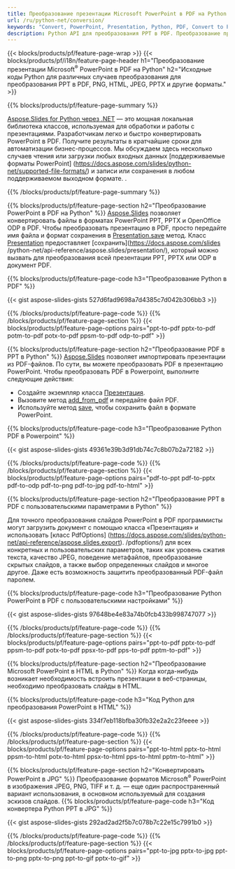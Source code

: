 ```yaml
---
title: Преобразование презентации Microsoft PowerPoint в PDF на Python
url: /ru/python-net/conversion/
keywords: "Convert, PowerPoint, Presentation, Python, PDF, Convert to PDF, PPT to PDF"
description: Python API для преобразования PPT в PDF. Преобразование презентаций в JPG, PNG и другие форматы на Python.
---
```


{{< blocks/products/pf/feature-page-wrap >}}
{{< blocks/products/pf/i18n/feature-page-header h1="Преобразование презентации Microsoft<sup>®</sup> PowerPoint в PDF на Python" h2="Исходные коды Python для различных случаев преобразования для преобразования PPT в PDF, PNG, HTML, JPEG, PPTX и другие форматы." >}}

{{% blocks/products/pf/feature-page-summary %}}

[Aspose.Slides for Python через .NET](https://products.aspose.com/slides/python-net/) — это мощная локальная библиотека классов, используемая для обработки и работы с презентациями. Разработчикам легко и быстро конвертировать PowerPoint в PDF. Получите результаты в кратчайшие сроки для автоматизации бизнес-процессов. Мы обсуждаем здесь несколько случаев чтения или загрузки любых входных данных [поддерживаемые форматы PowerPoint] (https://docs.aspose.com/slides/python-net/supported-file-formats/) и записи или сохранения в любом поддерживаемом выходном формате. . 

{{% /blocks/products/pf/feature-page-summary  %}}

{{% blocks/products/pf/feature-page-section  h2="Преобразование PowerPoint в PDF на Python" %}}
[Aspose.Slides](https://products.aspose.com/slides/python-net/) позволяет конвертировать файлы в форматах PowerPoint PPT, PPTX и OpenOffice ODP в PDF. Чтобы преобразовать презентацию в PDF, просто передайте имя файла и формат сохранения в [Presentation.save](https://docs.aspose.com/slides/python-net/api-reference/aspose.slides/presentation/) метод. Класс [Presentation](https://docs.aspose.com/slides/python-net/api-reference/aspose.slides/presentation/) предоставляет [сохранить](https://docs.aspose.com/slides /python-net/api-reference/aspose.slides/presentation/), который можно вызвать для преобразования всей презентации PPT, PPTX или ODP в документ PDF.

{{% blocks/products/pf/feature-page-code h3="Преобразование Python в PDF" %}}

{{< gist aspose-slides-gists 527d6fad9698a7d4385c7d042b306bb3 >}}

{{% /blocks/products/pf/feature-page-code  %}}
{{% /blocks/products/pf/feature-page-section %}}
{{< blocks/products/pf/feature-page-options pairs="ppt-to-pdf pptx-to-pdf potm-to-pdf potx-to-pdf ppsm-to-pdf odp-to-pdf" >}}

{{% blocks/products/pf/feature-page-section  h2="Преобразование PDF в PPT в Python" %}}
[Aspose.Slides](https://products.aspose.com/slides/python-net/) позволяет импортировать презентации из PDF-файлов. По сути, вы можете преобразовать PDF в презентацию PowerPoint. Чтобы преобразовать PDF в Powerpoint, выполните следующие действия:
- Создайте экземпляр класса [Презентация](https://docs.aspose.com/slides/python-net/api-reference/aspose.slides/presentation/).
- Вызовите метод [add_from_pdf](https://docs.aspose.com/slides/python-net/api-reference/aspose.slides/slidecollection/) и передайте файл PDF.
- Используйте метод [save](https://docs.aspose.com/slides/python-net/api-reference/aspose.slides/presentation/), чтобы сохранить файл в формате PowerPoint.

{{% blocks/products/pf/feature-page-code h3="Преобразование Python PDF в Powerpoint" %}}

{{< gist aspose-slides-gists 49361e39b3d91db74c7c8b07b2a72182 >}}

{{% /blocks/products/pf/feature-page-code  %}}
{{% /blocks/products/pf/feature-page-section %}}
{{< blocks/products/pf/feature-page-options pairs="pdf-to-ppt pdf-to-pptx pdf-to-odp pdf-to-png pdf-to-jpg pdf-to-html" >}}

{{% blocks/products/pf/feature-page-section  h2="Преобразование PPT в PDF с пользовательскими параметрами в Python" %}}

Для точного преобразования слайдов PowerPoint в PDF программисты могут загрузить документ с помощью класса «Презентация» и использовать [класс PdfOptions] (https://docs.aspose.com/slides/python-net/api-reference/aspose.slides.export). /pdfoptions/) для всех конкретных и пользовательских параметров, таких как уровень сжатия текста, качество JPEG, поведение метафайлов, преобразование скрытых слайдов, а также выбор определенных слайдов и многое другое. Даже есть возможность защитить преобразованный PDF-файл паролем.

{{% blocks/products/pf/feature-page-code h3="Преобразование Python PowerPoint в PDF с пользовательскими настройками" %}}

{{< gist aspose-slides-gists 97648be4e83a74b0fcb433b998747077 >}}

{{% /blocks/products/pf/feature-page-code  %}}
{{% /blocks/products/pf/feature-page-section %}}
{{< blocks/products/pf/feature-page-options pairs="ppt-to-pdf pptx-to-pdf ppsm-to-pdf potx-to-pdf ppsx-to-pdf pps-to-pdf pptm-to-pdf" >}}

{{% blocks/products/pf/feature-page-section  h2="Преобразование Microsoft PowerPoint в HTML в Python" %}}
Когда когда-нибудь возникает необходимость встроить презентации в веб-страницы, необходимо преобразовать слайды в HTML.

{{% blocks/products/pf/feature-page-code h3="Код Python для преобразования PowerPoint в HTML" %}}

{{< gist aspose-slides-gists 334f7eb118bfba30fb32e2a2c23feeee >}}

{{% /blocks/products/pf/feature-page-code %}}
{{% /blocks/products/pf/feature-page-section %}}
{{< blocks/products/pf/feature-page-options pairs="ppt-to-html pptx-to-html ppsm-to-html potx-to-html ppsx-to-html pps-to-html pptm-to-html" >}}

{{% blocks/products/pf/feature-page-section  h2="Конвертировать PowerPoint в JPG" %}}
Преобразование форматов Microsoft<sup>®</sup> PowerPoint в изображения JPEG, PNG, TIFF и т. д. — еще один распространенный вариант использования, в основном используемый для создания эскизов слайдов. 
{{% blocks/products/pf/feature-page-code h3="Код конвертера Python PPT в JPG" %}}

{{< gist aspose-slides-gists 292ad2ad2f5b7c078b7c22e15c7991b0 >}}

{{% /blocks/products/pf/feature-page-code %}}
{{% /blocks/products/pf/feature-page-section %}}
{{< blocks/products/pf/feature-page-options pairs="ppt-to-jpg pptx-to-jpg ppt-to-png pptx-to-png ppt-to-gif pptx-to-gif" >}}